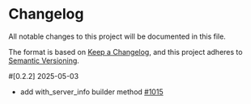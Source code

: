 # Changelog
All notable changes to this project will be documented in this file.

The format is based on [Keep a Changelog](https://keepachangelog.com/en/1.0.0/),
and this project adheres to [Semantic Versioning](https://semver.org/spec/v2.0.0.html).

#[0.2.2] 2025-05-03

- add with_server_info builder method [#1015](https://github.com/poem-web/poem/pull/1015)
